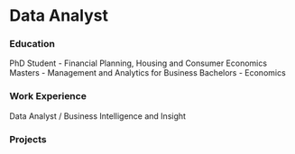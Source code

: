 # Data Analyst

### Education 
PhD Student - Financial Planning, Housing  and Consumer Economics
Masters - Management and Analytics for Business
Bachelors - Economics

### Work Experience
Data Analyst / Business Intelligence and Insight 

### Projects 
